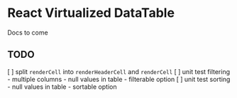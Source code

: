 # React Virtualized DataTable


Docs to come

TODO
------
 [ ] split `renderCell` into `renderHeaderCell` and `renderCell`
 [ ] unit test filtering
     - multiple columns
     - null values in table
     - filterable option
 [ ] unit test sorting
     - null values in table
     - sortable option
